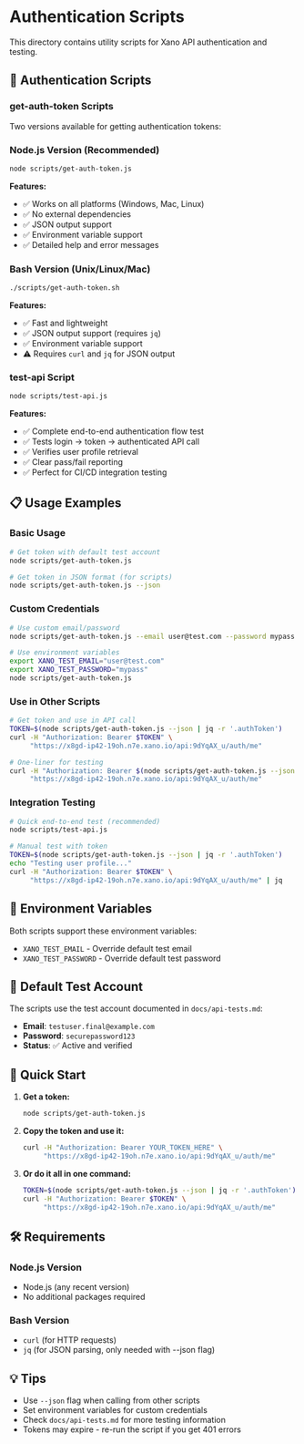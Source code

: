 # Authentication Scripts

This directory contains utility scripts for Xano API authentication and testing.

## 🔐 Authentication Scripts

### get-auth-token Scripts
Two versions available for getting authentication tokens:

### Node.js Version (Recommended)
```bash
node scripts/get-auth-token.js
```

**Features:**
- ✅ Works on all platforms (Windows, Mac, Linux)
- ✅ No external dependencies
- ✅ JSON output support
- ✅ Environment variable support
- ✅ Detailed help and error messages

### Bash Version (Unix/Linux/Mac)
```bash
./scripts/get-auth-token.sh
```

**Features:**
- ✅ Fast and lightweight
- ✅ JSON output support (requires `jq`)
- ✅ Environment variable support
- ⚠️ Requires `curl` and `jq` for JSON output

### test-api Script
```bash
node scripts/test-api.js
```

**Features:**
- ✅ Complete end-to-end authentication flow test
- ✅ Tests login → token → authenticated API call
- ✅ Verifies user profile retrieval
- ✅ Clear pass/fail reporting
- ✅ Perfect for CI/CD integration testing

## 📋 Usage Examples

### Basic Usage
```bash
# Get token with default test account
node scripts/get-auth-token.js

# Get token in JSON format (for scripts)
node scripts/get-auth-token.js --json
```

### Custom Credentials
```bash
# Use custom email/password
node scripts/get-auth-token.js --email user@test.com --password mypass

# Use environment variables
export XANO_TEST_EMAIL="user@test.com"
export XANO_TEST_PASSWORD="mypass"
node scripts/get-auth-token.js
```

### Use in Other Scripts
```bash
# Get token and use in API call
TOKEN=$(node scripts/get-auth-token.js --json | jq -r '.authToken')
curl -H "Authorization: Bearer $TOKEN" \
     "https://x8gd-ip42-19oh.n7e.xano.io/api:9dYqAX_u/auth/me"

# One-liner for testing
curl -H "Authorization: Bearer $(node scripts/get-auth-token.js --json | jq -r '.authToken')" \
     "https://x8gd-ip42-19oh.n7e.xano.io/api:9dYqAX_u/auth/me"
```

### Integration Testing
```bash
# Quick end-to-end test (recommended)
node scripts/test-api.js

# Manual test with token
TOKEN=$(node scripts/get-auth-token.js --json | jq -r '.authToken')
echo "Testing user profile..."
curl -H "Authorization: Bearer $TOKEN" \
     "https://x8gd-ip42-19oh.n7e.xano.io/api:9dYqAX_u/auth/me" | jq
```

## 🔧 Environment Variables

Both scripts support these environment variables:

- `XANO_TEST_EMAIL` - Override default test email
- `XANO_TEST_PASSWORD` - Override default test password

## 📖 Default Test Account

The scripts use the test account documented in `docs/api-tests.md`:

- **Email**: `testuser.final@example.com`
- **Password**: `securepassword123`
- **Status**: ✅ Active and verified

## 🚀 Quick Start

1. **Get a token:**
   ```bash
   node scripts/get-auth-token.js
   ```

2. **Copy the token and use it:**
   ```bash
   curl -H "Authorization: Bearer YOUR_TOKEN_HERE" \
        "https://x8gd-ip42-19oh.n7e.xano.io/api:9dYqAX_u/auth/me"
   ```

3. **Or do it all in one command:**
   ```bash
   TOKEN=$(node scripts/get-auth-token.js --json | jq -r '.authToken')
   curl -H "Authorization: Bearer $TOKEN" \
        "https://x8gd-ip42-19oh.n7e.xano.io/api:9dYqAX_u/auth/me"
   ```

## 🛠️ Requirements

### Node.js Version
- Node.js (any recent version)
- No additional packages required

### Bash Version
- `curl` (for HTTP requests)
- `jq` (for JSON parsing, only needed with --json flag)

## 💡 Tips

- Use `--json` flag when calling from other scripts
- Set environment variables for custom credentials
- Check `docs/api-tests.md` for more testing information
- Tokens may expire - re-run the script if you get 401 errors
